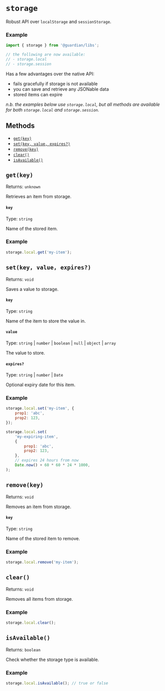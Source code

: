 # `storage`

Robust API over `localStorage` and `sessionStorage`.

### Example

```js
import { storage } from '@guardian/libs';

// the following are now available:
// - storage.local
// - storage.session
```

Has a few advantages over the native API:

-   fails gracefully if storage is not available
-   you can save and retrieve any JSONable data
-   stored items can expire

_n.b. the examples below use `storage.local`, but all methods are available for both `storage.local` and `storage.session`._

## Methods

-   [`get(key)`](#getkey)
-   [`set(key, value, expires?)`](#setkey-value-expires)
-   [`remove(key)`](#removekey)
-   [`clear()`](#clear)
-   [`isAvailable()`](#isavailable)

## `get(key)`

Returns: `unknown`

Retrieves an item from storage.

#### `key`

Type: `string`<br>

Name of the stored item.

### Example

```js
storage.local.get('my-item');
```

## `set(key, value, expires?)`

Returns: `void`

Saves a value to storage.

#### `key`

Type: `string`

Name of the item to store the value in.

#### `value`

Type: `string` | `number` | `boolean` | `null` | `object` | `array`

The value to store.

#### `expires?`

Type: `string` | `number` | `Date`

Optional expiry date for this item.

### Example

```js
storage.local.set('my-item', {
    prop1: 'abc',
    prop2: 123,
});

storage.local.set(
    'my-expiring-item',
    {
        prop1: 'abc',
        prop2: 123,
    },
    // expires 24 hours from now
    Date.now() + 60 * 60 * 24 * 1000,
);
```

## `remove(key)`

Returns: `void`

Removes an item from storage.

#### `key`

Type: `string`

Name of the stored item to remove.

### Example

```js
storage.local.remove('my-item');
```

## `clear()`

Returns: `void`

Removes all items from storage.

### Example

```js
storage.local.clear();
```

## `isAvailable()`

Returns: `boolean`

Check whether the storage type is available.

### Example

```js
storage.local.isAvailable(); // true or false
```
